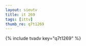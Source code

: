 ```yaml
--- 
layout: sieutv
title: it 269
tags: [ittv]
thumb_re: q7t1269
---
```

{% include tvadv key="q7t1269" %} 
